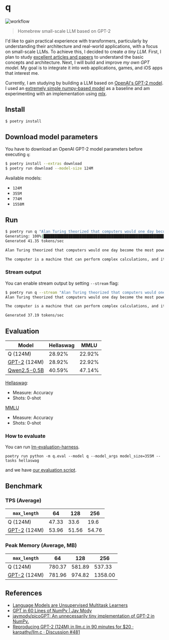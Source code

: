 # q

![workflow](https://github.com/ishikawa/q/actions/workflows/q.yml/badge.svg)

> Homebrew small-scale LLM based on GPT-2

I'd like to gain practical experience with transformers, particularly by understanding their architecture and real-world applications, with a focus on small-scale LLMs. To achieve this, I decided to create _a tiny LLM_. First, I plan to study [excellent articles and papers](#References) to understand the basic concepts and architecture. Next, I will build and improve _my own GPT model_. My goal is to integrate it into web applications, games, and iOS apps that interest me.

Currently, I am studying by building a LLM based on [OpenAI's GPT-2 model](https://github.com/openai/gpt-2/tree/master). I used an [extremely simple numpy-based model](https://jaykmody.com/blog/gpt-from-scratch/) as a baseline and am experimenting with an implementation using [mlx](https://ml-explore.github.io/mlx/build/html/index.html).

## Install

```sh
$ poetry install
```

## Download model parameters

You have to download an OpenAI GPT-2 model parameters before executing `q`:

```sh
$ poetry install --extras download
$ poetry run download --model-size 124M
```

Available models:

- `124M`
- `355M`
- `774M`
- `1558M`

## Run

```sh
$ poetry run q "Alan Turing theorized that computers would one day become"
Generating: 100%|██████████████████████████████████████████████████████████████████████████████████████████████████████████████████████████████| 40/40 [00:00<00:00, 42.19it/s]
Generated 41.35 tokens/sec

Alan Turing theorized that computers would one day become the most powerful machines on the planet.

The computer is a machine that can perform complex calculations, and it can perform these calculations in a way that is very similar to the human brain.
```

### Stream output

You can enable stream output by setting `--stream` flag:

```sh
$ poetry run q --stream "Alan Turing theorized that computers would one day become"
Alan Turing theorized that computers would one day become the most powerful machines on the planet.

The computer is a machine that can perform complex calculations, and it can perform these calculations in a way that is very similar to the human brain.

Generated 37.19 tokens/sec
```

## Evaluation

| Model                                                        | Hellaswag | MMLU   |
| ------------------------------------------------------------ | --------- | ------ |
| Q (124M)                                                     | 28.92%    | 22.92% |
| [GPT-2](https://huggingface.co/openai-community/gpt2) (124M) | 28.92%    | 22.92% |
| [Qwen2.5-0.5B](https://huggingface.co/Qwen/Qwen2.5-0.5B)     | 40.59%    | 47.14% |

[Hellaswag](https://github.com/EleutherAI/lm-evaluation-harness/blob/main/lm_eval/tasks/hellaswag/README.md):

- Measure: Accuracy
- Shots: 0-shot

[MMLU](https://github.com/EleutherAI/lm-evaluation-harness/blob/main/lm_eval/tasks/mmlu/README.md)

- Measure: Accuracy
- Shots: 0-shot

### How to evaluate

You can run [lm-evaluation-harness](https://github.com/EleutherAI/lm-evaluation-harness).

```
poetry run python -m q.eval --model q --model_args model_size=355M --tasks hellaswag
```

and we have [our evaluation script](eval/lm-eval.sh).

## Benchmark

### TPS (Average)

| `max_length`                                                 | 64    | 128   | 256   |
| ------------------------------------------------------------ | ----- | ----- | ----- |
| Q (124M)                                                     | 47.33 | 33.6  | 19.6  |
| [GPT-2](https://huggingface.co/openai-community/gpt2) (124M) | 53.96 | 51.56 | 54.76 |

### Peak Memory (Average, MB)

| `max_length`                                                 | 64     | 128    | 256     |
| ------------------------------------------------------------ | ------ | ------ | ------- |
| Q (124M)                                                     | 780.37 | 581.89 | 537.33  |
| [GPT-2](https://huggingface.co/openai-community/gpt2) (124M) | 781.96 | 974.82 | 1358.00 |

## References

- [Language Models are Unsupervised Multitask Learners](https://cdn.openai.com/better-language-models/language_models_are_unsupervised_multitask_learners.pdf)
- [GPT in 60 Lines of NumPy | Jay Mody](https://jaykmody.com/blog/gpt-from-scratch/)
- [jaymody/picoGPT: An unnecessarily tiny implementation of GPT-2 in NumPy.](https://github.com/jaymody/picoGPT/tree/main)
- [Reproducing GPT-2 (124M) in llm.c in 90 minutes for $20 · karpathy/llm.c · Discussion #481](https://github.com/karpathy/llm.c/discussions/481)
